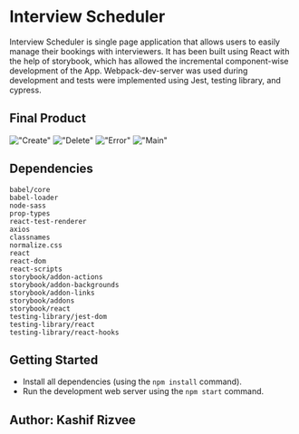 # Interview Scheduler 

Interview Scheduler is single page application that allows users to easily manage their bookings with interviewers. It has been built using React with the help of storybook, which has allowed the incremental component-wise development of the App. Webpack-dev-server was used during development and tests were implemented using Jest, testing library, and cypress. 

## Final Product

!["Create"](https://github.com/KRIZVEE/Scheduler/blob/master/docs/Create.png)
!["Delete"](https://github.com/KRIZVEE/Scheduler/blob/master/docs/Delete.png)
!["Error"](https://github.com/KRIZVEE/Scheduler/blob/master/docs/Error.png)
!["Main"](https://github.com/KRIZVEE/Scheduler/blob/master/docs/Main.png)

## Dependencies

    babel/core
    babel-loader 
    node-sass 
    prop-types 
    react-test-renderer 
    axios 
    classnames 
    normalize.css 
    react 
    react-dom 
    react-scripts
    storybook/addon-actions 
    storybook/addon-backgrounds 
    storybook/addon-links 
    storybook/addons 
    storybook/react 
    testing-library/jest-dom 
    testing-library/react 
    testing-library/react-hooks 

## Getting Started

- Install all dependencies (using the `npm install` command).
- Run the development web server using the `npm start` command.

## Author: Kashif Rizvee 

